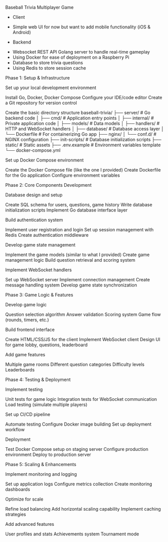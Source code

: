 Baseball Trivia Multiplayer Game

* Client
- Simple web UI for now but want to add mobile functionality (iOS & Android)

* Backend
- Websocket REST API Golang server to handle real-time gameplay
- Using Docker for ease of deployment on a Raspberry Pi
- Database to store trivia questions
- Using Redis to store session cache

Phase 1: Setup & Infrastructure

Set up your local development environment

Install Go, Docker, Docker Compose
Configure your IDE/code editor
Create a Git repository for version control


Create the basic directory structure
baseball-trivia/
├── server/           # Go backend code
│   ├── cmd/          # Application entry points
│   ├── internal/     # Private application code
│   ├── models/       # Data models
│   ├── handlers/     # HTTP and WebSocket handlers
│   ├── database/     # Database access layer
│   └── Dockerfile    # For containerizing Go app
├── nginx/
│   └── conf.d/       # NGINX configuration
├── init-scripts/     # Database initialization scripts
├── static/           # Static assets
├── .env.example      # Environment variables template
└── docker-compose.yml

Set up Docker Compose environment

Create the Docker Compose file (like the one I provided)
Create Dockerfile for the Go application
Configure environment variables



Phase 2: Core Components Development

Database design and setup

Create SQL schema for users, questions, game history
Write database initialization scripts
Implement Go database interface layer


Build authentication system

Implement user registration and login
Set up session management with Redis
Create authentication middleware


Develop game state management

Implement the game models (similar to what I provided)
Create game management logic
Build question retrieval and scoring system


Implement WebSocket handlers

Set up WebSocket server
Implement connection management
Create message handling system
Develop game state synchronization



Phase 3: Game Logic & Features

Develop game logic

Question selection algorithm
Answer validation
Scoring system
Game flow (rounds, timers, etc.)


Build frontend interface

Create HTML/CSS/JS for the client
Implement WebSocket client
Design UI for game lobby, questions, leaderboard


Add game features

Multiple game rooms
Different question categories
Difficulty levels
Leaderboards



Phase 4: Testing & Deployment

Implement testing

Unit tests for game logic
Integration tests for WebSocket communication
Load testing (simulate multiple players)


Set up CI/CD pipeline

Automate testing
Configure Docker image building
Set up deployment workflow


Deployment

Test Docker Compose setup on staging server
Configure production environment
Deploy to production server



Phase 5: Scaling & Enhancements

Implement monitoring and logging

Set up application logs
Configure metrics collection
Create monitoring dashboards


Optimize for scale

Refine load balancing
Add horizontal scaling capability
Implement caching strategies


Add advanced features

User profiles and stats
Achievements system
Tournament mode